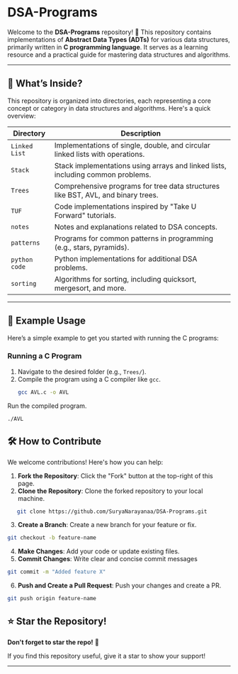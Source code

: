 # DSA-Programs

Welcome to the **DSA-Programs** repository! 🎉 This repository contains implementations of **Abstract Data Types (ADTs)** for various data structures, primarily written in **C programming language**. It serves as a learning resource and a practical guide for mastering data structures and algorithms.

---

## 🌳 What’s Inside?

This repository is organized into directories, each representing a core concept or category in data structures and algorithms. Here's a quick overview:

| **Directory**    | **Description**                                                                 |
|-------------------|---------------------------------------------------------------------------------|
| `Linked List`    | Implementations of single, double, and circular linked lists with operations.   |
| `Stack`          | Stack implementations using arrays and linked lists, including common problems. |
| `Trees`          | Comprehensive programs for tree data structures like BST, AVL, and binary trees.|
| `TUF`            | Code implementations inspired by "Take U Forward" tutorials.                   |
| `notes`          | Notes and explanations related to DSA concepts.                                |
| `patterns`       | Programs for common patterns in programming (e.g., stars, pyramids).           |
| `python code`    | Python implementations for additional DSA problems.                            |
| `sorting`        | Algorithms for sorting, including quicksort, mergesort, and more.              |

---

## 🔧 Example Usage

Here’s a simple example to get you started with running the C programs:

### **Running a C Program**
1. Navigate to the desired folder (e.g., `Trees/`).
2. Compile the program using a C compiler like `gcc`.  
   ```bash
   gcc AVL.c -o AVL

Run the compiled program.

```./AVL            ```

## 🛠️ How to Contribute

We welcome contributions! Here's how you can help:

1. **Fork the Repository**: Click the "Fork" button at the top-right of this page.
2. **Clone the Repository**: Clone the forked repository to your local machine.  
```bash
   git clone https://github.com/SuryaNarayanaa/DSA-Programs.git
   ```
3. **Create a Branch**: Create a new branch for your feature or fix.
```bash
git checkout -b feature-name         
```

4. **Make Changes**: Add your code or update existing files.
5. **Commit Changes**: Write clear and concise commit messages
```bash
git commit -m "Added feature X"
```
6. **Push and Create a Pull Request**: Push your changes and create a PR.
```bash
git push origin feature-name
```

## ⭐️ Star the Repository!

**Don't forget to star the repo!** 🌟

If you find this repository useful,  give it a star  to show your support! 


---
